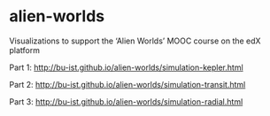 alien-worlds
============

Visualizations to support the ‘Alien Worlds’ MOOC course on the edX platform


Part 1: http://bu-ist.github.io/alien-worlds/simulation-kepler.html

Part 2: http://bu-ist.github.io/alien-worlds/simulation-transit.html

Part 3: http://bu-ist.github.io/alien-worlds/simulation-radial.html
